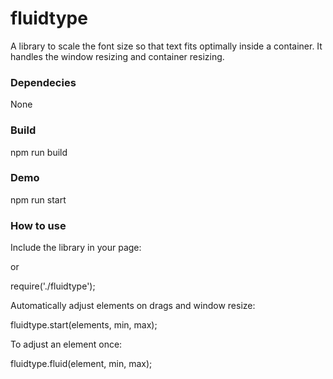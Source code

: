 # fluidtype

A library to scale the font size so that text fits optimally inside a container. It handles the window resizing and 
container resizing.

### Dependecies

None

### Build

npm run build

### Demo

npm run start

### How to use

Include the library in your page:

<script type="text/javascript" src="fluidtype.js"></script></body>

or 

require('./fluidtype');


Automatically adjust elements on drags and window resize:

fluidtype.start(elements, min, max);

To adjust an element once:

fluidtype.fluid(element, min, max);

